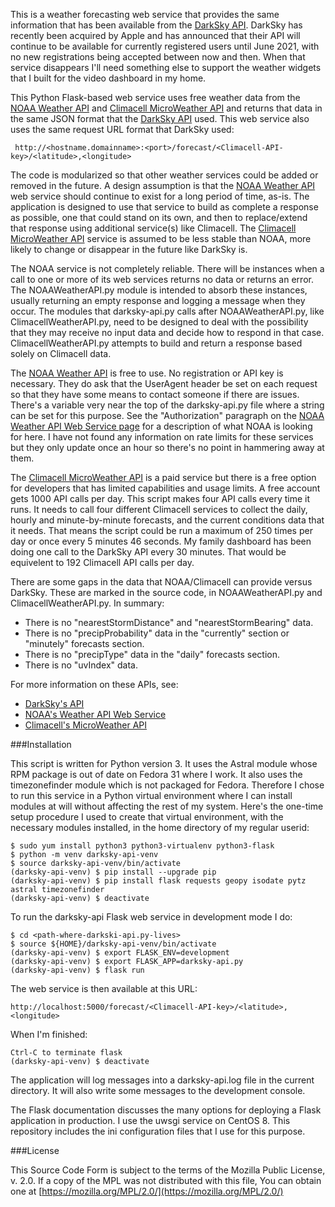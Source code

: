 This is a weather forecasting web service that provides the same information that has been available from the [DarkSky API](https://darksky.net/dev).  DarkSky has recently been acquired by Apple and has announced that their API will continue to be available for currently registered users until June 2021, with no new registrations being accepted between now and then.  When that service disappears I'll need something else to support the weather widgets that I built for the video dashboard in my home.

This Python Flask-based web service uses free weather data from the [NOAA Weather API](https://www.weather.gov/documentation/services-web-api) and [Climacell MicroWeather API](https://www.climacell.co/weather-api/) and returns that data in the same JSON format that the [DarkSky API](https://darksky.net/dev) used.  This web service also uses the same request URL format that DarkSky used:

     http://<hostname.domainname>:<port>/forecast/<Climacell-API-key>/<latitude>,<longitude>

The code is modularized so that other weather services could be added or removed in the future.  A design assumption is that the [NOAA Weather API](https://www.weather.gov/documentation/services-web-api) web service should continue to exist for a long period of time, as-is.  The application is designed to use that service to build as complete a response as possible, one that could stand on its own, and then to replace/extend that response using additional service(s) like Climacell.  The [Climacell MicroWeather API](https://www.climacell.co/weather-api/) service is assumed to be less stable than NOAA, more likely to change or disappear in the future like DarkSky is.

The NOAA service is not completely reliable.  There will be instances when a call to one or more of its web services returns no data or returns an error.  The NOAAWeatherAPI.py module is intended to absorb these instances, usually returning an empty response and logging a message when they occur.  The modules that darksky-api.py calls after NOAAWeatherAPI.py, like ClimacellWeatherAPI.py, need to be designed to deal with the possibility that they may receive no input data and decide how to respond in that case.  ClimacellWeatherAPI.py attempts to build and return a response based solely on Climacell data.

The [NOAA Weather API](https://www.weather.gov/documentation/services-web-api) is free to use.  No registration or API key is necessary.  They do ask that the UserAgent header be set on each request so that they have some means to contact someone if there are issues.  There's a variable very near the top of the darksky-api.py file where a string can be set for this purpose.  See the "Authorization" paragraph on the [NOAA Weather API Web Service page](https://www.weather.gov/documentation/services-web-api) for a description of what NOAA is looking for here.  I have not found any information on rate limits for these services but they only update once an hour so there's no point in hammering away at them.

The [Climacell MicroWeather API](https://www.climacell.co/weather-api/) is a paid service but there is a free option for developers that has limited capabilities and usage limits.  A free account gets 1000 API calls per day.  This script makes four API calls every time it runs.  It needs to call four different Climacell services to collect the daily, hourly and minute-by-minute forecasts, and the current conditions data that it needs.  That means the script could be run a maximum of 250 times per day or once every 5 minutes 46 seconds.  My family dashboard has been doing one call to the DarkSky API every 30 minutes.  That would be equivelent to 192 Climacell API calls per day.

There are some gaps in the data that NOAA/Climacell can provide versus DarkSky.  These are marked in the source code, in NOAAWeatherAPI.py and ClimacellWeatherAPI.py.  In summary:

- There is no "nearestStormDistance" and "nearestStormBearing" data.
- There is no "precipProbability" data in the "currently" section or "minutely" forecasts section.
- There is no "precipType" data in the "daily" forecasts section.
- There is no "uvIndex" data.

For more information on these APIs, see:

- [DarkSky's API](https://darksky.net/dev/docs)
- [NOAA's Weather API Web Service](https://www.weather.gov/documentation/services-web-api)
- [Climacell's MicroWeather API](https://www.climacell.co/weather-api/docs/)

###Installation

This script is written for Python version 3.  It uses the Astral module whose RPM package is out of date on Fedora 31 where I work.  It also uses the timezonefinder module which is not packaged for Fedora.  Therefore I chose to run this service in a Python virtual environment where I can install modules at will without affecting the rest of my system.  Here's the one-time setup procedure I used to create that virtual environment, with the necessary modules installed, in the home directory of my regular userid:

    $ sudo yum install python3 python3-virtualenv python3-flask
    $ python -m venv darksky-api-venv
    $ source darksky-api-venv/bin/activate
    (darksky-api-venv) $ pip install --upgrade pip
    (darksky-api-venv) $ pip install flask requests geopy isodate pytz astral timezonefinder
    (darksky-api-venv) $ deactivate

To run the darksky-api Flask web service in development mode I do:

    $ cd <path-where-darkski-api.py-lives>
    $ source ${HOME}/darksky-api-venv/bin/activate
    (darksky-api-venv) $ export FLASK_ENV=development
    (darksky-api-venv) $ export FLASK_APP=darksky-api.py
    (darksky-api-venv) $ flask run

The web service is then available at this URL:

    http://localhost:5000/forecast/<Climacell-API-key>/<latitude>,<longitude>

When I'm finished:

    Ctrl-C to terminate flask
    (darksky-api-venv) $ deactivate

The application will log messages into a darksky-api.log file in the current directory.  It will also write some messages to the development console.

The Flask documentation discusses the many options for deploying a Flask application in production.  I use the uwsgi service on CentOS 8.  This repository includes the ini configuration files that I use for this purpose.

###License

This Source Code Form is subject to the terms of the Mozilla Public
License, v. 2.0. If a copy of the MPL was not distributed with this
file, You can obtain one at [https://mozilla.org/MPL/2.0/](https://mozilla.org/MPL/2.0/)
